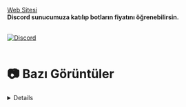 <a href="https://publiccim.com">Web Sitesi</a>
<br>
<strong>Discord sunucumuza katılıp botların fiyatını öğrenebilirsin.</strong>
<br> </br>

[![Discord](https://api.weblutions.com/discord/invite/publiccim/)](https://discord.gg/publiccim)
<br> </br>


# 📷 Bazı Görüntüler
<details>
 <img width="450" alt="image" src="https://github.com/shutjs/publiccim-v14-bots/blob/main/Images/Ekran%20g%C3%B6r%C3%BCnt%C3%BCs%C3%BC%202024-07-25%20180115.png">

</details>
